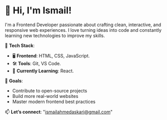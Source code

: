 # 👋 Hi, I'm Ismail!  

I'm a Frontend Developer passionate about crafting clean, interactive, and responsive web experiences. I love turning ideas into code and constantly learning new technologies to improve my skills.  

🔧 **Tech Stack**:  
- 🖥️ **Frontend**: HTML, CSS, JavaScript.  
- 🛠️ **Tools**: Git, VS Code.  
- 🌱 **Currently Learning**: React. 

🚀 **Goals**:  
- Contribute to open-source projects  
- Build more real-world websites  
- Master modern frontend best practices  

📫 **Let’s connect**: "ismailahmedaskari@gmail.com"
